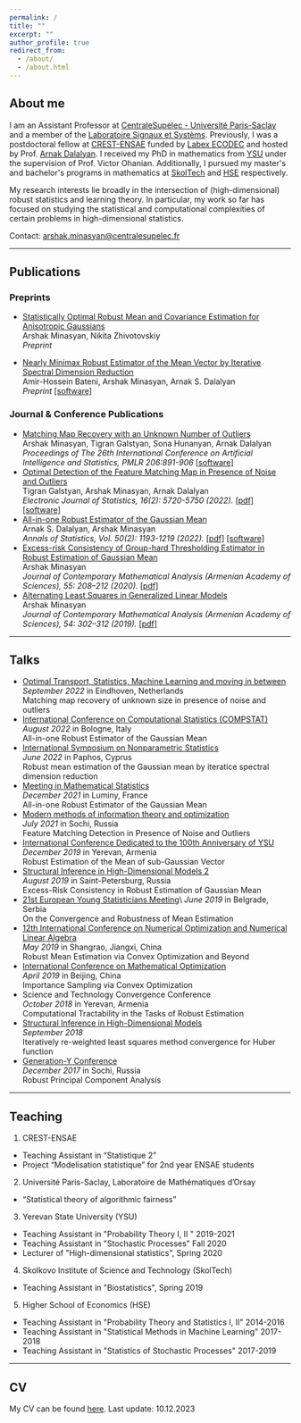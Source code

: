 ```yaml
---
permalink: /
title: ""
excerpt: ""
author_profile: true
redirect_from: 
  - /about/
  - /about.html
---
```

## About me
I am an Assistant Professor at [CentraleSupélec - Université Paris-Saclay](https://www.centralesupelec.fr/) and a member of the [Laboratoire Signaux et Systèms](https://l2s.centralesupelec.fr/). Previously, I was a postdoctoral fellow at [CREST-ENSAE](https://www.ensae.fr/) funded by [Labex ECODEC](https://labex-ecodec.ensae.fr/) and hosted by Prof. [Arnak Dalalyan](https://adalalyan.github.io/). I received my PhD in mathematics from [YSU](http://www.ysu.am/main/) under the supervision of Prof. Victor Ohanian. Additionally, I pursued my master's and bachelor's programs in mathematics at [SkolTech](https://www.skoltech.ru/en/) and [HSE](https://www.hse.ru/en/) respectively. 

My research interests lie broadly in the intersection of (high-dimensional) robust statistics and learning theory. In particular, my work so far has focused on studying the statistical and computational complexities of certain problems in high-dimensional statistics.

Contact: <arshak.minasyan@centralesupelec.fr>

--- 
## Publications 


### Preprints 
- [Statistically Optimal Robust Mean and Covariance Estimation for Anisotropic Gaussians](https://arxiv.org/abs/2301.09024) \
Arshak Minasyan, Nikita Zhivotovskiy \
*Preprint*

- [Nearly Minimax Robust Estimator of the Mean Vector by Iterative Spectral Dimension Reduction](https://arxiv.org/abs/2204.02323) \
Amir-Hossein Bateni, Arshak Minasyan, Arnak S. Dalalyan \
*Preprint* [[software]](https://pointguard0.github.io/files/SDR.zip)


### Journal & Conference Publications
- [Matching Map Recovery with an Unknown Number of Outliers](https://proceedings.mlr.press/v206/minasyan23a/minasyan23a.pdf) \
Arshak Minasyan, Tigran Galstyan, Sona Hunanyan, Arnak Dalalyan \
*Proceedings of The 26th International Conference on Artificial Intelligence and Statistics, PMLR 206:891-906*
[[software]](https://pointguard0.github.io/files/software-matching.zip)
- [Optimal Detection of the Feature Matching Map in Presence of Noise and Outliers](https://projecteuclid.org/journals/electronic-journal-of-statistics/volume-16/issue-2/Optimal-detection-of-the-feature-matching-map-in-presence-of/10.1214/22-EJS2076.full) \
Tigran Galstyan, Arshak Minasyan, Arnak Dalalyan \
*Electronic Journal of Statistics, 16(2): 5720-5750 (2022).* 
[[pdf]](https://pointguard0.github.io/files/ejs-version.pdf) [[software]](https://pointguard0.github.io/)
- [All-in-one Robust Estimator of the Gaussian Mean](https://projecteuclid.org/journals/annals-of-statistics/volume-50/issue-2/All-in-one-robust-estimator-of-the-Gaussian-mean/10.1214/21-AOS2145.full) \
Arnak S. Dalalyan, Arshak Minasyan \
*Annals of Statistics, Vol. 50(2): 1193-1219 (2022).*
[[pdf]](https://pointguard0.github.io/files/21-AOS2145.pdf) [[software]](https://pointguard0.github.io/files/all-in-one-robust.zip)
- [Excess-risk Consistency of Group-hard Thresholding Estimator in Robust Estimation of Gaussian Mean](https://link.springer.com/article/10.3103/S1068362320030073) \
Arshak Minasyan \
*Journal of Contemporary Mathematical Analysis (Armenian Academy of Sciences), 55: 208–212 (2020).* 
[[pdf]](https://pointguard0.github.io)
- [Alternating Least Squares in Generalized Linear Models](https://link.springer.com/article/10.3103/S1068362319050078) \
Arshak Minasyan \
*Journal of Contemporary Mathematical Analysis (Armenian Academy of Sciences), 54: 302–312 (2019).*
[[pdf]](https://pointguard0.github.io)

---
## Talks 
- [Optimal Transport, Statistics, Machine Learning and moving in between](https://www.eurandom.tue.nl/event/workshop-yes-optimal-transport-statistics-machine-learning-and-moving-in-between/)\
*September 2022* in Eindhoven, Netherlands \
Matching map recovery of unknown size in presence of noise and outliers
- [International Conference on Computational Statistics (COMPSTAT)](http://www.compstat2022.org/)\
*August 2022* in Bologne, Italy \
All-in-one Robust Estimator of the Gaussian Mean
- [International Symposium on Nonparametric Statistics](http://cyprusconferences.org/isnps2022/)\
*June 2022* in Paphos, Cyprus \
Robust mean estimation of the Gaussian mean by iteratice spectral dimension reduction
- [Meeting in Mathematical Statistics](https://conferences.cirm-math.fr/2581.html)\
*December 2021* in Luminy, France \
All-in-one Robust Estimator of the Gaussian Mean
- [Modern methods of information theory and optimization](https://sochisirius.ru/obuchenie/graduates/smena928/4472)\
*July 2021* in Sochi, Russia \
Feature Matching Detection in Presence of Noise and Outliers
- [International Conference Dedicated to the 100th Anniversary of YSU](https://dokumen.tips/documents/programme-ysuam-ysu-sss-6th-international-conference-dedicated-to-the-100th-anniversary.html)\
*December 2019* in Yerevan, Armenia \
Robust Estimation of the Mean of sub-Gaussian Vector
- [Structural Inference in High-Dimensional Models 2](https://cs.hse.ru/hdilab/sihdm/2019/)\
*August 2019* in Saint-Petersburg, Russia \
Excess-Risk Consistency in Robust Estimation of Gaussian Mean
- [21st European Young Statisticians Meeting](http://www.eysm2019.matf.bg.ac.rs/#:~:text=THE%20EUROPEAN%20YOUNG%20STATISTICIANS%20MEETINGS&text=The%20idea%20of%20the%20meeting,probability%20theory%20to%20applied%20statistics.)\
*June 2019* in Belgrade, Serbia \
On the Convergence and Robustness of Mean Estimation
- [12th International Conference on Numerical Optimization and Numerical Linear Algebra](http://lsec.cc.ac.cn/~icnonla19/)\
*May 2019* in Shangrao, Jiangxi, China \
Robust Mean Estimation via Convex Optimization and Beyond
- [International Conference on Mathematical Optimization](http://smc2019.csp.escience.cn/dct/page/1)\
*April 2019* in Beijing, China \
Importance Sampling via Convex Optimization
- Science and Technology Convergence Conference\
*October 2018* in Yerevan, Armenia \
Computational Tractability in the Tasks of Robust Estimation
- [Structural Inference in High-Dimensional Models]()\
*September 2018* \
Iteratively re-weighted least squares method convergence for Huber function
- [Generation-Y Conference](https://www.skoltech.ru/en/2017/10/young-scientists-flock-to-sochi-for-gen-y-conference/)\
*December 2017* in Sochi, Russia \
Robust Principal Component Analysis

---
## Teaching

1. CREST-ENSAE
- Teaching Assistant in “Statistique 2”
- Project “Modelisation statistique” for 2nd year ENSAE students
2. Université Paris-Saclay, Laboratoire de Mathématiques d’Orsay
- “Statistical theory of algorithmic fairness”
3. Yerevan State University (YSU)
- Teaching Assistant in "Probability Theory I, II " 2019-2021
- Teaching Assistant in "Stochastic Processes" Fall 2020
- Lecturer of "High-dimensional statistics", Spring 2020
4. Skolkovo Institute of Science and Technology (SkolTech)
- Teaching Assistant in "Biostatistics", Spring 2019
5. Higher School of Economics (HSE)
- Teaching Assistant in "Probability Theory and Statistics I, II" 2014-2016
- Teaching Assistant in "Statistical Methods in Machine Learning" 2017-2018
- Teaching Assistant in "Statistics of Stochastic Processes" 2017-2019

---
## CV

  My CV can be found [here](https://pointguard0.github.io/files/cv.pdf). Last update: 10.12.2023
